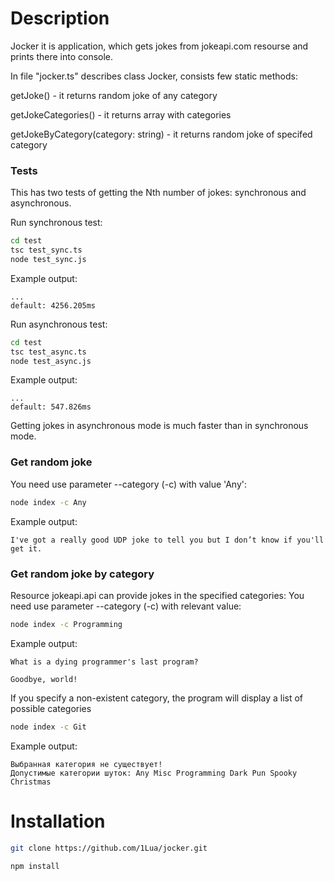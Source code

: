 # Description

Jocker it is application, which gets jokes from jokeapi.com resourse and prints there into console.

In file "jocker.ts" describes class Jocker, consists few static methods:

getJoke() - it returns random joke of any category

getJokeCategories() - it returns array with categories

getJokeByCategory(category: string) - it returns random joke of specifed category

### Tests

This has two tests of getting the Nth number of jokes: synchronous and asynchronous.

Run synchronous test:
```bash
cd test
tsc test_sync.ts
node test_sync.js
```
Example output:
```text
...
default: 4256.205ms
```

Run asynchronous test:
```bash
cd test
tsc test_async.ts
node test_async.js
```
Example output:
```text
...
default: 547.826ms
```

Getting jokes in asynchronous mode is much faster than in synchronous mode.


### Get random joke

You need use parameter --category (-c) with value 'Any':
```bash
node index -c Any
```
Example output:
```text
I've got a really good UDP joke to tell you but I don’t know if you'll get it.
```

### Get random joke by category

Resource jokeapi.api can provide jokes in the specified categories: 
You need use parameter --category (-c) with relevant value:
```bash
node index -c Programming
```
Example output:
```text
What is a dying programmer's last program?

Goodbye, world!
```

If you specify a non-existent category, the program will display a list of possible categories
```bash
node index -c Git
```

Example output:
```text
Выбранная категория не существует!
Допустимые категории шуток: Any Misc Programming Dark Pun Spooky Christmas
```

# Installation

```bash
git clone https://github.com/1Lua/jocker.git

npm install
```
